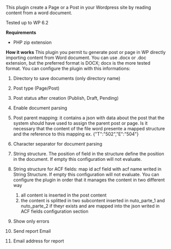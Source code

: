 This plugin create a Page or a Post in your Wordpress site by reading content from a word document.

Tested up to WP 6.2

**Requirements**
- PHP zip extension

**How it works**
This plugin you permit tu generate post or page in WP directly importing content from Word document.
You can use .docx or .doc extension, but the preferred format is DOCX; docx is the more tested format.
You can configure the plugin with this informations:
1. Directory to save documents (only directory name)

2. Post type (Page/Post)

3. Post status after creation (Publish, Draft, Pending)

4. Enable document parsing

5. Post parent mapping: it contains a json with data about the post that the system should have used to assign the parent post or page. Is it necessary that the content of the file word presente a mapped structure and the reference to this mapping
   ex. {"T":"502","E":"504"}

6. Character separator for document parsing

7. String structure. The position of field in the structure define the position in the document. If empty this configuration will not evaluate.

8. String structure for ACF fields: map id acf field with acf name writed in String Structure. If empty this configuration will not evaluate.
   You can configure the plugin in order that it manages the content in two different way
   1. all content is inserted in the post content
   2. the content is splitted in two subcontent inserted in nuto_parte_1 and nuto_parte_2 if theyr exists and are mapped into the json writed in ACF fields configuration section

9. Show only errors

10. Send report Email

11. Email address for report
